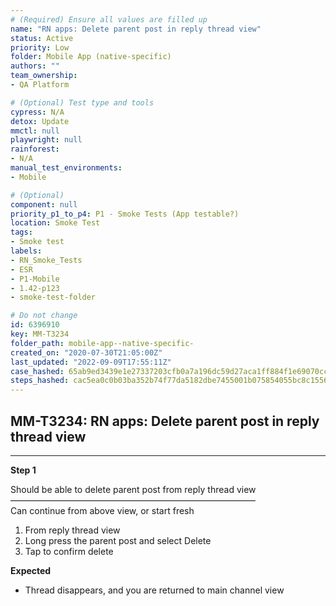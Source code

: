 ```yaml
---
# (Required) Ensure all values are filled up
name: "RN apps: Delete parent post in reply thread view"
status: Active
priority: Low
folder: Mobile App (native-specific)
authors: ""
team_ownership: 
- QA Platform

# (Optional) Test type and tools
cypress: N/A
detox: Update
mmctl: null
playwright: null
rainforest: 
- N/A
manual_test_environments: 
- Mobile

# (Optional)
component: null
priority_p1_to_p4: P1 - Smoke Tests (App testable?)
location: Smoke Test
tags: 
- Smoke test
labels: 
- RN_Smoke_Tests
- ESR
- P1-Mobile
- 1.42-p123
- smoke-test-folder

# Do not change
id: 6396910
key: MM-T3234
folder_path: mobile-app--native-specific-
created_on: "2020-07-30T21:05:00Z"
last_updated: "2022-09-09T17:55:11Z"
case_hashed: 65ab9ed3439e1e27337203cfb0a7a196dc59d27aca1ff884f1e69070ccd98aa23b376187921d4717d862d7d984b0fdc7
steps_hashed: cac5ea0c0b03ba352b74f77da5182dbe7455001b075854055bc8c155677fc9c2444b9e4a63acb826e9447d48a84d6cc7
---
```


## MM-T3234: RN apps: Delete parent post in reply thread view

---

**Step 1**

Should be able to delete parent post from reply thread view\
————————————————————————————\
Can continue from above view, or start fresh

1. From reply thread view
2. Long press the parent post and select Delete
3. Tap to confirm delete

**Expected**

- Thread disappears, and you are returned to main channel view
